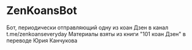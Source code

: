 # ZenKoansBot

Бот, периодически отправляющий одну из коан Дзен в канал t.me/zenkoanseveryday
Материалы взяты из книги "101 коан Дзен" в переводе Юрия Канчукова

